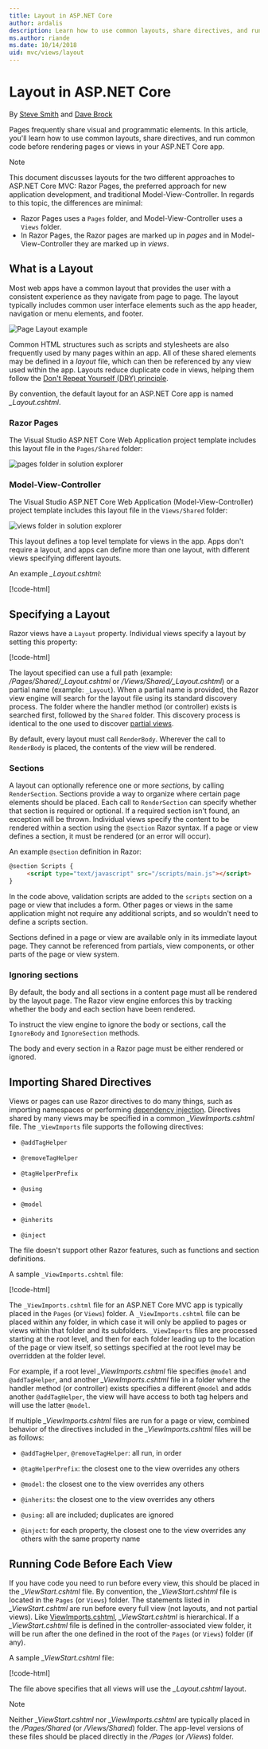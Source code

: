```yaml
---
title: Layout in ASP.NET Core
author: ardalis
description: Learn how to use common layouts, share directives, and run common code before rendering views in an ASP.NET Core app.
ms.author: riande
ms.date: 10/14/2018
uid: mvc/views/layout
---
```

# Layout in ASP.NET Core

By [Steve Smith](https://ardalis.com/) and [Dave Brock](https://twitter.com/daveabrock)

Pages frequently share visual and programmatic elements. In this article, you'll learn how to use common layouts, share directives, and run common code before rendering pages or views in your ASP.NET Core app.

> [!NOTE]
> This document discusses layouts for the two different approaches to ASP.NET Core MVC: Razor Pages, the preferred approach for new application development, and traditional Model-View-Controller. In regards to this topic, the differences are minimal:
>* Razor Pages uses a `Pages` folder, and Model-View-Controller uses a `Views` folder.
>* In Razor Pages, the Razor pages are marked up in *pages* and in Model-View-Controller they are marked up in *views*.

## What is a Layout

Most web apps have a common layout that provides the user with a consistent experience as they navigate from page to page. The layout typically includes common user interface elements such as the app header, navigation or menu elements, and footer.

![Page Layout example](layout/_static/page-layout.png)

Common HTML structures such as scripts and stylesheets are also frequently used by many pages within an app. All of these shared elements may be defined in a *layout* file, which can then be referenced by any view used within the app. Layouts reduce duplicate code in views, helping them follow the [Don't Repeat Yourself (DRY) principle](http://deviq.com/don-t-repeat-yourself/).

By convention, the default layout for an ASP.NET Core app is named *_Layout.cshtml*.

### Razor Pages

 The Visual Studio ASP.NET Core Web Application project template includes this layout file in the `Pages/Shared` folder:

![pages folder in solution explorer](layout/_static/rp-web-project-views.png)

### Model-View-Controller

The Visual Studio ASP.NET Core Web Application (Model-View-Controller) project template includes this layout file in the `Views/Shared` folder:

![views folder in solution explorer](layout/_static/mvc-web-project-views.png)

This layout defines a top level template for views in the app. Apps don't require a layout, and apps can define more than one layout, with different views specifying different layouts.

An example *_Layout.cshtml*:

[!code-html[](../../common/samples/WebApplication1/Views/Shared/_Layout.cshtml?highlight=44,72)]

## Specifying a Layout

Razor views have a `Layout` property. Individual views specify a layout by setting this property:

[!code-html[](../../common/samples/WebApplication1/Views/_ViewStart.cshtml?highlight=2)]

The layout specified can use a full path (example: */Pages/Shared/_Layout.cshtml* or */Views/Shared/_Layout.cshtml*) or a partial name (example: `_Layout`). When a partial name is provided, the Razor view engine will search for the layout file using its standard discovery process. The folder where the handler method (or controller) exists is searched first, followed by the `Shared` folder. This discovery process is identical to the one used to discover [partial views](partial.md).

By default, every layout must call `RenderBody`. Wherever the call to `RenderBody` is placed, the contents of the view will be rendered.

### Sections

A layout can optionally reference one or more *sections*, by calling `RenderSection`. Sections provide a way to organize where certain page elements should be placed. Each call to `RenderSection` can specify whether that section is required or optional. If a required section isn't found, an exception will be thrown. Individual views specify the content to be rendered within a section using the `@section` Razor syntax. If a page or view defines a section, it must be rendered (or an error will occur).

An example `@section` definition in Razor:

```html
@section Scripts {
     <script type="text/javascript" src="/scripts/main.js"></script>
}
```

In the code above, validation scripts are added to the `scripts` section on a page or view that includes a form. Other pages or views in the same application might not require any additional scripts, and so wouldn't need to define a scripts section.

Sections defined in a page or view are available only in its immediate layout page. They cannot be referenced from partials, view components, or other parts of the page or view system.

### Ignoring sections

By default, the body and all sections in a content page must all be rendered by the layout page. The Razor view engine enforces this by tracking whether the body and each section have been rendered.

To instruct the view engine to ignore the body or sections, call the `IgnoreBody` and `IgnoreSection` methods.

The body and every section in a Razor page must be either rendered or ignored.

## Importing Shared Directives

Views or pages can use Razor directives to do many things, such as importing namespaces or performing [dependency injection](dependency-injection.md). Directives shared by many views may be specified in a common *_ViewImports.cshtml* file. The `_ViewImports` file supports the following directives:

* `@addTagHelper`

* `@removeTagHelper`

* `@tagHelperPrefix`

* `@using`

* `@model`

* `@inherits`

* `@inject`

The file doesn't support other Razor features, such as functions and section definitions.

A sample `_ViewImports.cshtml` file:

[!code-html[](../../common/samples/WebApplication1/Views/_ViewImports.cshtml)]

The `_ViewImports.cshtml` file for an ASP.NET Core MVC app is typically placed in the `Pages` (or `Views`) folder. A `_ViewImports.cshtml` file can be placed within any folder, in which case it will only be applied to pages or views within that folder and its subfolders. `_ViewImports` files are processed starting at the root level, and then for each folder leading up to the location of the page or view itself, so settings specified at the root level may be overridden at the folder level.

For example, if a root level *_ViewImports.cshtml* file specifies `@model` and `@addTagHelper`, and another *_ViewImports.cshtml* file in a folder where the handler method (or controller) exists specifies a different `@model` and adds another `@addTagHelper`, the view will have access to both tag helpers and will use the latter `@model`.

If multiple *_ViewImports.cshtml* files are run for a page or view, combined behavior of the directives included in the *_ViewImports.cshtml* files will be as follows:

* `@addTagHelper`, `@removeTagHelper`: all run, in order

* `@tagHelperPrefix`: the closest one to the view overrides any others

* `@model`: the closest one to the view overrides any others

* `@inherits`: the closest one to the view overrides any others

* `@using`: all are included; duplicates are ignored

* `@inject`: for each property, the closest one to the view overrides any others with the same property name

## Running Code Before Each View

If you have code you need to run before every view, this should be placed in the *_ViewStart.cshtml* file. By convention, the *_ViewStart.cshtml* file is located in the `Pages` (or `Views`) folder. The statements listed in *_ViewStart.cshtml* are run before every full view (not layouts, and not partial views). Like [ViewImports.cshtml](xref:mvc/views/layout#viewimports), *_ViewStart.cshtml* is hierarchical. If a *_ViewStart.cshtml* file is defined in the controller-associated view folder, it will be run after the one defined in the root of the `Pages` (or `Views`) folder (if any).

A sample *_ViewStart.cshtml* file:

[!code-html[](../../common/samples/WebApplication1/Views/_ViewStart.cshtml)]

The file above specifies that all views will use the *_Layout.cshtml* layout.

> [!NOTE]
> Neither *_ViewStart.cshtml* nor *_ViewImports.cshtml* are typically placed in the */Pages/Shared* (or */Views/Shared*) folder. The app-level versions of these files should be placed directly in the */Pages* (or */Views*) folder.
